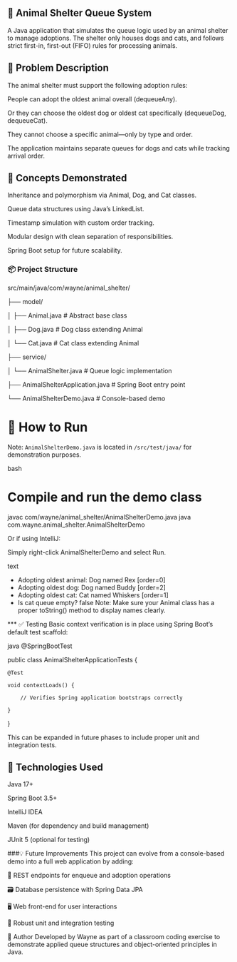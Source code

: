 ## 🐾 Animal Shelter Queue System
A Java application that simulates the queue logic used by an animal shelter to manage adoptions. The shelter only houses dogs and cats, and follows strict first-in, first-out (FIFO) rules for processing animals.

## 📌 Problem Description
The animal shelter must support the following adoption rules:

People can adopt the oldest animal overall (dequeueAny).

Or they can choose the oldest dog or oldest cat specifically (dequeueDog, dequeueCat).

They cannot choose a specific animal—only by type and order.

The application maintains separate queues for dogs and cats while tracking arrival order.

## 🧠 Concepts Demonstrated
Inheritance and polymorphism via Animal, Dog, and Cat classes.

Queue data structures using Java’s LinkedList.

Timestamp simulation with custom order tracking.

Modular design with clean separation of responsibilities.

Spring Boot setup for future scalability.

### 📦 Project Structure
src/main/java/com/wayne/animal_shelter/

├── model/

│   ├── Animal.java          # Abstract base class

│   ├── Dog.java             # Dog class extending Animal

│   └── Cat.java             # Cat class extending Animal

├── service/

│   └── AnimalShelter.java   # Queue logic implementation

├── AnimalShelterApplication.java    # Spring Boot entry point

└── AnimalShelterDemo.java           # Console-based demo

# 🚀 How to Run
 Note: `AnimalShelterDemo.java` is located in `/src/test/java/` for demonstration purposes.


bash
# Compile and run the demo class
javac com/wayne/animal_shelter/AnimalShelterDemo.java
java com.wayne.animal_shelter.AnimalShelterDemo

Or if using IntelliJ:

Simply right-click AnimalShelterDemo and select Run.

text
- Adopting oldest animal: Dog named Rex [order=0]
- Adopting oldest dog: Dog named Buddy [order=2]
- Adopting oldest cat: Cat named Whiskers [order=1]
- Is cat queue empty? false
Note: Make sure your Animal class has a proper toString() method to display names clearly.

*** ✅ Testing
Basic context verification is in place using Spring Boot’s default test scaffold:

java
@SpringBootTest

public class AnimalShelterApplicationTests {

    @Test
    
    void contextLoads() {
    
        // Verifies Spring application bootstraps correctly
        
    }
    
}

This can be expanded in future phases to include proper unit and integration tests.

## 🧰 Technologies Used
Java 17+

Spring Boot 3.5+

IntelliJ IDEA

Maven (for dependency and build management)

JUnit 5 (optional for testing)

###💡 Future Improvements
This project can evolve from a console-based demo into a full web application by adding:

🔌 REST endpoints for enqueue and adoption operations

🗃️ Database persistence with Spring Data JPA

🖥️ Web front-end for user interactions

🧪 Robust unit and integration testing

🐾 Author
Developed by Wayne as part of a classroom coding exercise to demonstrate applied queue structures and object-oriented principles in Java.

